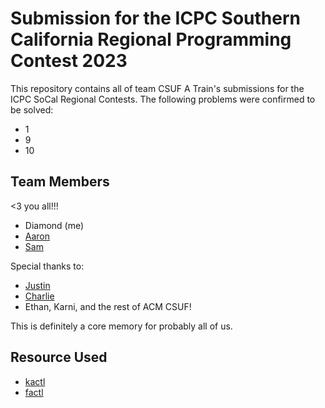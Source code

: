 # Submission for the ICPC Southern California Regional Programming Contest 2023

This repository contains all of team CSUF A Train's submissions for the ICPC
SoCal Regional Contests. The following problems were confirmed to be solved:

- 1
- 9
- 10

## Team Members

<3 you all!!!

- Diamond (me)
- [Aaron](https://github.com/aaronlieb)
- [Sam](https://github.com/pas-trop-de-zele)

Special thanks to:

- [Justin](https://github.com/JustinStitt/)
- [Charlie](https://github.com/Peekoe)
- Ethan, Karni, and the rest of ACM CSUF!

This is definitely a core memory for probably all of us.

## Resource Used

- [kactl](https://github.com/kth-competitive-programming/kactl)
- [factl](https://github.com/diamondburned/factl)

